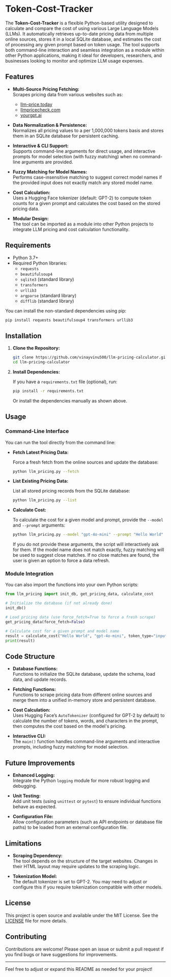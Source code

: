 # Token-Cost-Tracker

The **Token-Cost-Tracker** is a flexible Python-based utility designed to calculate and compare the cost of using various Large Language Models (LLMs). It automatically retrieves up-to-date pricing data from multiple online sources, stores it in a local SQLite database, and estimates the cost of processing any given prompt based on token usage. The tool supports both command-line interaction and seamless integration as a module within other Python applications, making it ideal for developers, researchers, and businesses looking to monitor and optimize LLM usage expenses.
## Features

- **Multi-Source Pricing Fetching:**  
  Scrapes pricing data from various websites such as:
  - [llm-price.today](https://llm-price.today/)
  - [llmpricecheck.com](https://llmpricecheck.com/calculator/)
  - [yourgpt.ai](https://yourgpt.ai/tools/openai-and-other-llm-api-pricing-calculator)

- **Data Normalization & Persistence:**  
  Normalizes all pricing values to a per 1,000,000 tokens basis and stores them in an SQLite database for persistent caching.

- **Interactive & CLI Support:**  
  Supports command-line arguments for direct usage, and interactive prompts for model selection (with fuzzy matching) when no command-line arguments are provided.

- **Fuzzy Matching for Model Names:**  
  Performs case-insensitive matching to suggest correct model names if the provided input does not exactly match any stored model name.

- **Cost Calculation:**  
  Uses a Hugging Face tokenizer (default: GPT-2) to compute token counts for a given prompt and calculates the cost based on the stored pricing data.

- **Modular Design:**  
  The tool can be imported as a module into other Python projects to integrate LLM pricing and cost calculation functionality.

## Requirements

- Python 3.7+
- Required Python libraries:
  - `requests`
  - `beautifulsoup4`
  - `sqlite3` (standard library)
  - `transformers`
  - `urllib3`
  - `argparse` (standard library)
  - `difflib` (standard library)

You can install the non-standard dependencies using pip:

```bash
pip install requests beautifulsoup4 transformers urllib3
```

## Installation

1. **Clone the Repository:**

   ```bash
   git clone https://github.com/vinayvinu500/llm-pricing-calculator.git
   cd llm-pricing-calculator
   ```

2. **Install Dependencies:**

   If you have a `requirements.txt` file (optional), run:

   ```bash
   pip install -r requirements.txt
   ```

   Or install the dependencies manually as shown above.

## Usage

### Command-Line Interface

You can run the tool directly from the command line:

- **Fetch Latest Pricing Data:**

  Force a fresh fetch from the online sources and update the database:

  ```bash
  python llm_pricing.py --fetch
  ```

- **List Existing Pricing Data:**

  List all stored pricing records from the SQLite database:

  ```bash
  python llm_pricing.py --list
  ```

- **Calculate Cost:**

  To calculate the cost for a given model and prompt, provide the `--model` and `--prompt` arguments:

  ```bash
  python llm_pricing.py --model "gpt-4o-mini" --prompt "Hello World"
  ```

  If you do not provide these arguments, the script will interactively ask for them. If the model name does not match exactly, fuzzy matching will be used to suggest close matches. If no close matches are found, the user is given an option to force a data refresh.

### Module Integration

You can also import the functions into your own Python scripts:

```python
from llm_pricing import init_db, get_pricing_data, calculate_cost

# Initialize the database (if not already done)
init_db()

# Load pricing data (use force_fetch=True to force a fresh scrape)
get_pricing_data(force_fetch=False)

# Calculate cost for a given prompt and model name
result = calculate_cost("Hello World", "gpt-4o-mini", token_type="input")
print(result)
```

## Code Structure

- **Database Functions:**  
  Functions to initialize the SQLite database, update the schema, load data, and update records.

- **Fetching Functions:**  
  Functions to scrape pricing data from different online sources and merge them into a unified in-memory store and persistent database.

- **Cost Calculation:**  
  Uses Hugging Face’s `AutoTokenizer` (configured for GPT-2 by default) to calculate the number of tokens, words, and characters in the prompt, then computes the cost based on the model's pricing.

- **Interactive CLI:**  
  The `main()` function handles command-line arguments and interactive prompts, including fuzzy matching for model selection.

## Future Improvements

- **Enhanced Logging:**  
  Integrate the Python `logging` module for more robust logging and debugging.

- **Unit Testing:**  
  Add unit tests (using `unittest` or `pytest`) to ensure individual functions behave as expected.

- **Configuration File:**  
  Allow configuration parameters (such as API endpoints or database file paths) to be loaded from an external configuration file.

## Limitations

- **Scraping Dependency:**  
  The tool depends on the structure of the target websites. Changes in their HTML layout may require updates to the scraping logic.

- **Tokenization Model:**  
  The default tokenizer is set to GPT-2. You may need to adjust or configure this if you require tokenization compatible with other models.

## License

This project is open source and available under the MIT License. See the [LICENSE](LICENSE) file for more details.

## Contributing

Contributions are welcome! Please open an issue or submit a pull request if you find bugs or have suggestions for improvements.

---

Feel free to adjust or expand this README as needed for your project!
